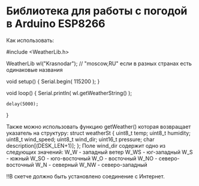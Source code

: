 # Библиотека для работы с погодой в Arduino ESP8266

Как использовать:

#include <WeatherLib.h>

WeatherLib wl("Krasnodar"); // "moscow,RU" если в разных странах есть одинаковые названия

void setup() {
	Serial.begin( 115200 );
}

void loop() {
	Serial.println( wl.getWeatherString() );

	delay(5000);
}

Также можно использовать функцию getWeather()
которая возвращает указатель на структуру:
struct weatherSt {
	uint8_t		temp;
	uint8_t		humidity;
	uint8_t		wind_speed;
	uint8_t		wind_dir;
	uint16_t	pressure;
	char		description[(DESK_LEN+1)];
};
Поле wind_dir содержит одно из следующих значений:
W_W - западный ветер
W_WS - юг-западный
W_S - южный
W_SO - юго-восточный
W_O - восточный
W_NO - северо-восточный
W_N - северный
W_NW - северо-западный

!!В скетче должно быть установлено соединение с Интернет. 

